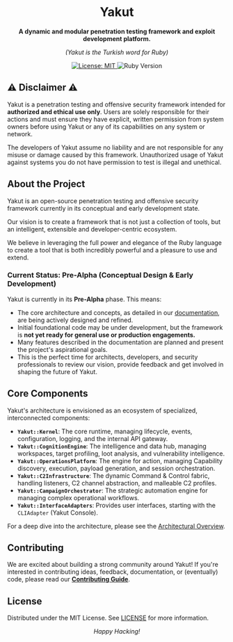 <div align="center">
  <h1>Yakut</h1>
  <p><strong>A dynamic and modular penetration testing framework and exploit development platform.</strong></p>
  <p><em>(Yakut is the Turkish word for Ruby)</em></p>

  <p>
    <a href="https://opensource.org/licenses/MIT">
      <img src="https://img.shields.io/badge/License-MIT-yellow.svg" alt="License: MIT">
    </a>
    <img src="https://img.shields.io/badge/Ruby-3.0%2B-red.svg" alt="Ruby Version">
  </p>
</div>

## ⚠️ Disclaimer ⚠️

Yakut is a penetration testing and offensive security framework intended for
**authorized and ethical use only**. Users are solely responsible for their
actions and must ensure they have explicit, written permission from system
owners before using Yakut or any of its capabilities on any system or
network.

The developers of Yakut assume no liability and are not responsible for any
misuse or damage caused by this framework. Unauthorized usage of Yakut
against systems you do not have permission to test is illegal and unethical.

## About the Project

Yakut is an open-source penetration testing and offensive security framework currently
in its conceptual and early development state.

Our vision is to create a framework that is not just a collection of tools, but an
intelligent, extensible and developer-centric ecosystem.

We believe in leveraging the full power and elegance of the Ruby language to create
a tool that is both incredibly powerful and a pleasure to use and extend.

### Current Status: Pre-Alpha (Conceptual Design & Early Development)

Yakut is currently in its **Pre-Alpha** phase. This means:

- The core architecture and concepts, as detailed in our [documentation](./docs), are being actively designed and refined.
- Initial foundational code may be under development, but the framework is **not yet ready for general use or production engagements.**
- Many features described in the documentation are planned and present the project's aspirational goals.
- This is the perfect time for architects, developers, and security professionals to review our vision, provide feedback and get involved in shaping the future of Yakut.

## Core Components

Yakut's architecture is envisioned as an ecosystem of specialized, interconnected
components:

- **`Yakut::Kernel`**: The core runtime, managing lifecycle, events, configuration, logging, and the internal API gateway.
- **`Yakut::CognitionEngine`**: The intelligence and data hub, managing workspaces, target profiling, loot analysis, and vulnerability intelligence.
- **`Yakut::OperationsPlatform`**: The engine for action, managing Capability discovery, execution, payload generation, and session orchestration.
- **`Yakut::C2Infrastructure`**: The dynamic Command & Control fabric, handling listeners, C2 channel abstraction, and malleable C2 profiles.
- **`Yakut::CampaignOrchestrator`**: The strategic automation engine for managing complex operational workflows.
- **`Yakut::InterfaceAdapters`**: Provides user interfaces, starting with the `CLIAdapter` (Yakut Console).

For a deep dive into the architecture, please see the [Architectural Overview](./docs/developer-guide/architectural-overview.md).

## Contributing

We are excited about building a strong community around Yakut! If you're interested in
contributing ideas, feedback, documentation, or (eventually) code, please read our
**[Contributing Guide](./CONTRIBUTING.md)**.

## License

Distributed under the MIT License. See [LICENSE](LICENSE) for more information.

<p align="center">
<em>Happy Hacking!</em>
</p>
